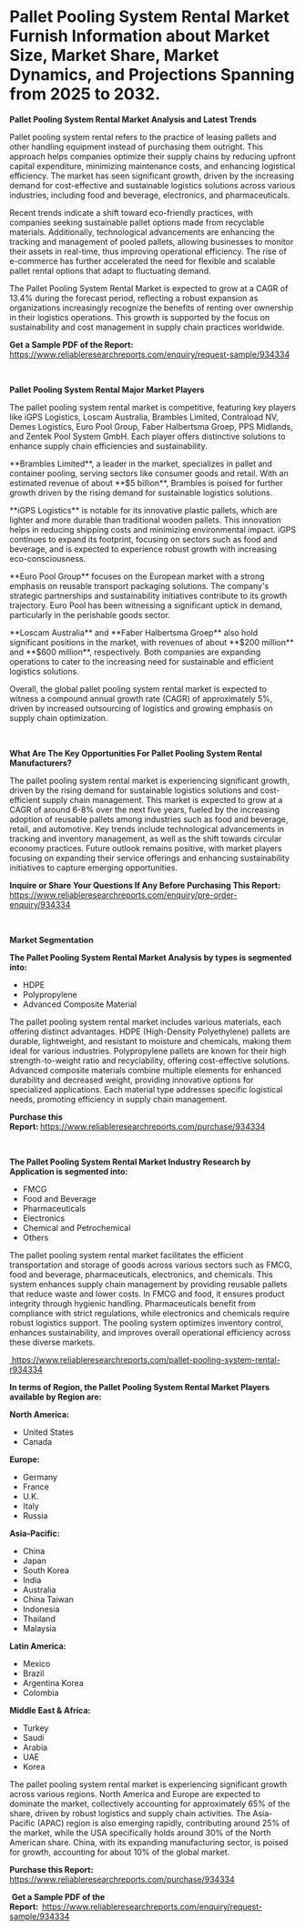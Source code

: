 <p><h1>Pallet Pooling System Rental Market Furnish Information about Market Size, Market Share, Market Dynamics, and Projections Spanning from 2025 to 2032.</h1></p><p><strong>Pallet Pooling System Rental Market Analysis and Latest Trends</strong></p>
<p><p>Pallet pooling system rental refers to the practice of leasing pallets and other handling equipment instead of purchasing them outright. This approach helps companies optimize their supply chains by reducing upfront capital expenditure, minimizing maintenance costs, and enhancing logistical efficiency. The market has seen significant growth, driven by the increasing demand for cost-effective and sustainable logistics solutions across various industries, including food and beverage, electronics, and pharmaceuticals.</p><p>Recent trends indicate a shift toward eco-friendly practices, with companies seeking sustainable pallet options made from recyclable materials. Additionally, technological advancements are enhancing the tracking and management of pooled pallets, allowing businesses to monitor their assets in real-time, thus improving operational efficiency. The rise of e-commerce has further accelerated the need for flexible and scalable pallet rental options that adapt to fluctuating demand.</p><p>The Pallet Pooling System Rental Market is expected to grow at a CAGR of 13.4% during the forecast period, reflecting a robust expansion as organizations increasingly recognize the benefits of renting over ownership in their logistics operations. This growth is supported by the focus on sustainability and cost management in supply chain practices worldwide.</p></p>
<p><strong>Get a Sample PDF of the Report:&nbsp;</strong> <a href="https://www.reliableresearchreports.com/enquiry/request-sample/934334?utm_campaign=3724&utm_medium=2&utm_source=Github&utm_content=ia&utm_term=18042025&utm_id=pallet-pooling-system-rental">https://www.reliableresearchreports.com/enquiry/request-sample/934334</a></p>
<p>&nbsp;</p>
<p><strong>Pallet Pooling System Rental Major Market Players</strong></p>
<p><p>The pallet pooling system rental market is competitive, featuring key players like iGPS Logistics, Loscam Australia, Brambles Limited, Contraload NV, Demes Logistics, Euro Pool Group, Faber Halbertsma Groep, PPS Midlands, and Zentek Pool System GmbH. Each player offers distinctive solutions to enhance supply chain efficiencies and sustainability.</p><p>**Brambles Limited**, a leader in the market, specializes in pallet and container pooling, serving sectors like consumer goods and retail. With an estimated revenue of about **$5 billion**, Brambles is poised for further growth driven by the rising demand for sustainable logistics solutions.</p><p>**iGPS Logistics** is notable for its innovative plastic pallets, which are lighter and more durable than traditional wooden pallets. This innovation helps in reducing shipping costs and minimizing environmental impact. iGPS continues to expand its footprint, focusing on sectors such as food and beverage, and is expected to experience robust growth with increasing eco-consciousness.</p><p>**Euro Pool Group** focuses on the European market with a strong emphasis on reusable transport packaging solutions. The company's strategic partnerships and sustainability initiatives contribute to its growth trajectory. Euro Pool has been witnessing a significant uptick in demand, particularly in the perishable goods sector.</p><p>**Loscam Australia** and **Faber Halbertsma Groep** also hold significant positions in the market, with revenues of about **$200 million** and **$600 million**, respectively. Both companies are expanding operations to cater to the increasing need for sustainable and efficient logistics solutions.</p><p>Overall, the global pallet pooling system rental market is expected to witness a compound annual growth rate (CAGR) of approximately 5%, driven by increased outsourcing of logistics and growing emphasis on supply chain optimization.</p></p>
<p>&nbsp;</p>
<p><strong>What Are The Key Opportunities For Pallet Pooling System Rental Manufacturers?</strong></p>
<p><p>The pallet pooling system rental market is experiencing significant growth, driven by the rising demand for sustainable logistics solutions and cost-efficient supply chain management. This market is expected to grow at a CAGR of around 6-8% over the next five years, fueled by the increasing adoption of reusable pallets among industries such as food and beverage, retail, and automotive. Key trends include technological advancements in tracking and inventory management, as well as the shift towards circular economy practices. Future outlook remains positive, with market players focusing on expanding their service offerings and enhancing sustainability initiatives to capture emerging opportunities.</p></p>
<p><strong>Inquire or Share Your Questions If Any Before Purchasing This Report:</strong> <a href="https://www.reliableresearchreports.com/enquiry/pre-order-enquiry/934334?utm_campaign=3724&utm_medium=2&utm_source=Github&utm_content=ia&utm_term=18042025&utm_id=pallet-pooling-system-rental">https://www.reliableresearchreports.com/enquiry/pre-order-enquiry/934334</a></p>
<p>&nbsp;</p>
<p><strong>Market Segmentation</strong></p>
<p><strong>The Pallet Pooling System Rental Market Analysis by types is segmented into:</strong></p>
<p><ul><li>HDPE</li><li>Polypropylene</li><li>Advanced Composite Material</li></ul></p>
<p><p>The pallet pooling system rental market includes various materials, each offering distinct advantages. HDPE (High-Density Polyethylene) pallets are durable, lightweight, and resistant to moisture and chemicals, making them ideal for various industries. Polypropylene pallets are known for their high strength-to-weight ratio and recyclability, offering cost-effective solutions. Advanced composite materials combine multiple elements for enhanced durability and decreased weight, providing innovative options for specialized applications. Each material type addresses specific logistical needs, promoting efficiency in supply chain management.</p></p>
<p><strong>Purchase this Report:&nbsp;</strong><a href="https://www.reliableresearchreports.com/purchase/934334?utm_campaign=3724&utm_medium=2&utm_source=Github&utm_content=ia&utm_term=18042025&utm_id=pallet-pooling-system-rental">https://www.reliableresearchreports.com/purchase/934334</a></p>
<p>&nbsp;</p>
<p><strong>The Pallet Pooling System Rental Market Industry Research by Application is segmented into:</strong></p>
<p><ul><li>FMCG</li><li>Food and Beverage</li><li>Pharmaceuticals</li><li>Electronics</li><li>Chemical and Petrochemical</li><li>Others</li></ul></p>
<p><p>The pallet pooling system rental market facilitates the efficient transportation and storage of goods across various sectors such as FMCG, food and beverage, pharmaceuticals, electronics, and chemicals. This system enhances supply chain management by providing reusable pallets that reduce waste and lower costs. In FMCG and food, it ensures product integrity through hygienic handling. Pharmaceuticals benefit from compliance with strict regulations, while electronics and chemicals require robust logistics support. The pooling system optimizes inventory control, enhances sustainability, and improves overall operational efficiency across these diverse markets.</p></p>
<p><a href="https://www.reliableresearchreports.com/pallet-pooling-system-rental-r934334?utm_campaign=3724&utm_medium=2&utm_source=Github&utm_content=ia&utm_term=18042025&utm_id=pallet-pooling-system-rental">&nbsp;https://www.reliableresearchreports.com/pallet-pooling-system-rental-r934334</a></p>
<p><strong>In terms of Region, the Pallet Pooling System Rental Market Players available by Region are:</strong></p>
<p>
    <p> <strong> North America: </strong>
        <ul>
            <li>United States</li>
            <li>Canada</li>
        </ul>
        </p> 
    <p> <strong> Europe: </strong>
        <ul>
            <li>Germany</li>
            <li>France</li>
            <li>U.K.</li>
            <li>Italy</li>
            <li>Russia</li>
        </ul>
        </p> 
    <p> <strong> Asia-Pacific: </strong>
        <ul>
            <li>China</li>
            <li>Japan</li>
            <li>South Korea</li>
            <li>India</li>
            <li>Australia</li>
            <li>China Taiwan</li>
            <li>Indonesia</li>
            <li>Thailand</li>
            <li>Malaysia</li>
        </ul>
        </p> 
    <p> <strong> Latin America: </strong>
        <ul>
            <li>Mexico</li>
            <li>Brazil</li>
            <li>Argentina Korea</li>
            <li>Colombia</li>
        </ul>
        </p> 
    <p> <strong> Middle East & Africa: </strong>
        <ul>
            <li>Turkey</li>
            <li>Saudi</li>
            <li>Arabia</li>
            <li>UAE</li>
            <li>Korea</li>
        </ul>
    </p>
    </p>
<p><p>The pallet pooling system rental market is experiencing significant growth across various regions. North America and Europe are expected to dominate the market, collectively accounting for approximately 65% of the share, driven by robust logistics and supply chain activities. The Asia-Pacific (APAC) region is also emerging rapidly, contributing around 25% of the market, while the USA specifically holds around 30% of the North American share. China, with its expanding manufacturing sector, is poised for growth, accounting for about 10% of the global market.</p></p>
<p><strong>Purchase this Report: </strong><a href="https://www.reliableresearchreports.com/purchase/934334?utm_campaign=3724&utm_medium=2&utm_source=Github&utm_content=ia&utm_term=18042025&utm_id=pallet-pooling-system-rental">https://www.reliableresearchreports.com/purchase/934334</a></p>
<p>&nbsp;<strong>Get a Sample PDF of the Report:&nbsp;&nbsp;</strong><a href="https://www.reliableresearchreports.com/enquiry/request-sample/934334?utm_campaign=3724&utm_medium=2&utm_source=Github&utm_content=ia&utm_term=18042025&utm_id=pallet-pooling-system-rental">https://www.reliableresearchreports.com/enquiry/request-sample/934334</a></p>
<p><strong></strong></p>
<p><p></p><p></p><p></p></p>